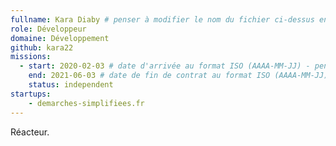 ```yaml
---
fullname: Kara Diaby # penser à modifier le nom du fichier ci-dessus en prenom.nom.md !
role: Développeur 
domaine: Développement
github: kara22
missions: 
  - start: 2020-02-03 # date d'arrivée au format ISO (AAAA-MM-JJ) - pense à bien garder les '' !
    end: 2021-06-03 # date de fin de contrat au format ISO (AAAA-MM-JJ) - pense à bien garder les '' !
    status: independent
startups:
    - demarches-simplifiees.fr
---
```


Réacteur.
